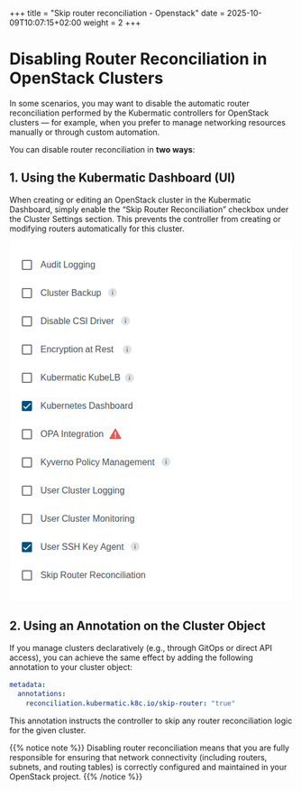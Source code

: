 +++
title = "Skip router reconciliation - Openstack"
date = 2025-10-09T10:07:15+02:00
weight = 2
+++

# Disabling Router Reconciliation in OpenStack Clusters
In some scenarios, you may want to disable the automatic router reconciliation performed by the Kubermatic controllers for OpenStack clusters — for example, when you prefer to manage networking resources manually or through custom automation.

You can disable router reconciliation in **two ways**:

## 1. Using the Kubermatic Dashboard (UI)

When creating or editing an OpenStack cluster in the Kubermatic Dashboard, simply enable the “Skip Router Reconciliation” checkbox under the Cluster Settings section.
This prevents the controller from creating or modifying routers automatically for this cluster.

![Skip Router Reconciliation Openstack](./images/skip-router-os.png?classes=shadow,border, "Skip Router Reconciliation Openstack")


## 2. Using an Annotation on the Cluster Object

If you manage clusters declaratively (e.g., through GitOps or direct API access), you can achieve the same effect by adding the following annotation to your cluster object:
```yaml
metadata:
  annotations:
    reconciliation.kubermatic.k8c.io/skip-router: "true"
```
This annotation instructs the controller to skip any router reconciliation logic for the given cluster.

{{% notice note %}}
Disabling router reconciliation means that you are fully responsible for ensuring that network connectivity (including routers, subnets, and routing tables) is correctly configured and maintained in your OpenStack project.
{{% /notice %}}